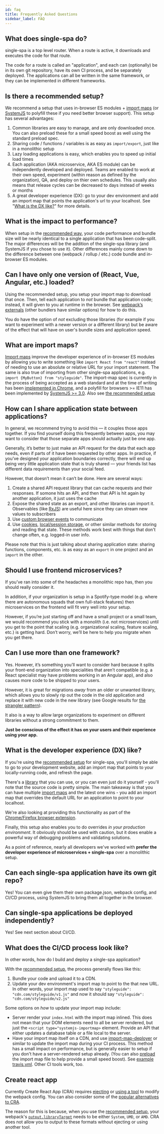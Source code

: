 ```yaml
---
id: faq
title: Frequently Asked Questions
sidebar_label: FAQ
---
```


## What does single-spa do?
single-spa is a top level router. When a route is active, it downloads and executes the code for that route.

The code for a route is called an "application", and each can (optionally) be in its own git repository, have its own CI process, and be separately deployed.
The applications can all be written in the same framework, or they can be implemented in different frameworks.

## Is there a recommended setup?
We recommend a setup that uses in-browser ES modules + [import maps](#what-are-import-maps) (or [SystemJS](https://github.com/systemjs/systemjs) to polyfill these if you need better browser support).  This setup has several advantages:
1. Common libraries are easy to manage, and are only downloaded once. You can also preload these for a small speed boost as well using the standard preload spec.
1. Sharing code / functions / variables is as easy as `import/export`, just like in a monolithic setup
1. Lazy loading applications is easy, which enables you to speed up initial load times
1. Each application (AKA microservice, AKA ES module) can be independently developed and deployed. Teams are enabled to work at their own speed, experiment (within reason as defined by the organization), QA, and deploy on thier own schedules. This usually also means that release cycles can be decreased to days instead of weeks or months
1. A great developer experience (DX): go to your dev environment and add an import map that points the application's url to your localhost. See "[What is the DX like?](#what-is-the-developer-experience-dx-like)" for more details.

## What is the impact to performance?
When setup in the [recommended way](#is-there-a-recommended-setup), your code performance and bundle size will be nearly identical to a single application that has been code-split. The major differences will be the addition of the single-spa library (and SystemJS if you chose to use it). Other differences mainly come down to the difference between one (webpack / rollup / etc.) code bundle and in-browser ES modules.

## Can I have only one version of (React, Vue, Angular, etc.) loaded?
Using the recommended setup, you setup your import map to download that once. Then, tell each application to _not_ bundle that application code; instead, it will given to you at runtime in the browser. See [webpack’s externals](https://webpack.js.org/configuration/externals/) (other bundlers have similar options) for how to do this.

You do have the option of _not_ excluding those libraries (for example if you want to experiment with a newer version or a different library) but be aware of the effect that will have on user's bundle sizes and application speed.

## What are import maps?
[Import maps](https://github.com/WICG/import-maps) improve the developer experience of in-browser ES modules by allowing you to write something like `import React from "react"` instead of needing to use an absolute or relative URL for your import statement. The same is also true of importing from other single-spa applications, e.g. `import {MyButton} from "styleguide"`. The import-map spec is currently in the process of being accepted as a web standard and at the time of writing has been [implemented in Chrome](https://developers.google.com/web/updates/2019/03/kv-storage#import_maps), and a polyfill for browsers >= IE11 has been implemented by [SystemJS >= 3.0](https://github.com/systemjs/systemjs). Also see [the recommended setup](#is-there-a-recommended-setup)

## How can I share application state between applications?
In general, we recommend trying to avoid this — it couples those apps together. If you find yourself doing this frequently between apps, you may want to consider that those separate apps should actually just be one app.

Generally, it’s better to just make an API request for the data that each app needs, even if parts of it have been requested by other apps. In practice, if you’ve designed your application boundaries correctly, there will end up being very little application state that is truly shared — your friends list has different data requirements than your social feed.

However, that doesn’t mean it can’t be done. Here are several ways:
1. Create a shared API request library that can cache requests and their responses. If somone hits an API, and then that API is hit again by another application, it just uses the cache
1. Expose the shared state as an export, and other libraries can import it. Observables (like [RxJS](https://rxjs-dev.firebaseapp.com/)) are useful here since they can stream new values to subscribers
1. Use [custom browser events](https://developer.mozilla.org/en-US/docs/Web/Guide/Events/Creating_and_triggering_events#Creating_custom_events) to communicate
1. Use [cookies](https://developer.mozilla.org/en-US/docs/Web/HTTP/Cookies), [local/session storage](https://developer.mozilla.org/en-US/docs/Web/API/Window/localStorage), or other similar methods for storing and reading that state. These methods work best with things that don't change often, e.g. logged-in user info.

Please note that this is just talking about sharing application state: sharing functions, components, etc. is as easy as an `export` in one project and an `import` in the other.

## Should I use frontend microservices?
If you’ve ran into some of the headaches a monolithic repo has, then you should really consider it.

In addition, if your organization is setup in a Spotify-type model (e.g. where there are autonomous squads that own full-stack features) then microservices on the frontend will fit very well into your setup.

However, if you’re just starting off and have a small project or a small team, we would recommend you stick with a monolith (i.e. not microservices) until you get to the point that scaling (e.g. organizational scaling, feature scaling, etc.) is getting hard. Don’t worry, we’ll be here to help you migrate when you get there.

## Can I use more than one framework?
Yes. However, it’s something you’ll want to consider hard because it splits your front-end organization into specialities that aren’t compatible (e.g. a React specialist may have problems working in an Angular app), and also causes more code to be shipped to your users.

However, it is great for migrations _away_ from an older or unwanted library, which allows you to slowly rip out the code in the old application and replace it with new code in the new library (see Google results for [the strangler pattern](https://www.google.com/search?q=the+strangler+pattern&oq=the+strangler+pattern)).

It also is a way to allow large organizations to experiment on different libraries without a strong commitment to them.

**Just be conscious of the effect it has on your users and their experience using your app.**

## What is the developer experience (DX) like?
If you're using the [recommended setup](#is-there-a-recommended-setup) for single-spa, you'll simply be able to go to your development website, add an import map that points to your locally-running code, and refresh the page.

There's a [library](https://github.com/joeldenning/import-map-overrides) that you can use, or you can even just do it yourself - you'll note that the source code is pretty simple. The main takeaway is that you can have multiple [import maps](#what-are-import-maps) and the latest one wins - you add an import map that overrides the default URL for an application to point to your localhost.

We're also looking at providing this functionality as part of the [Chrome/Firefox browser extension](https://github.com/CanopyTax/single-spa-inspector).

Finally, this setup also enables you to do overrides _in your production environment_. It obviously should be used with caution, but it does enable a powerful way of debugging problems and validating solutions.

As a point of reference, nearly all developers we've worked with **prefer the developer experience of microservices + single-spa** over a monolithic setup.

## Can each single-spa application have its own git repo?
Yes! You can even give them their own package.json, webpack config, and CI/CD process, using SystemJS to bring them all together in the browser.

## Can single-spa applications be deployed independently?
Yes! See next section about CI/CD.

## What does the CI/CD process look like?
In other words, how do I build and deploy a single-spa application?

With the [recommended setup](#is-there-a-recommended-setup), the process generally flows like this:
1. Bundle your code and upload it to a CDN.
1. Update your dev environment's import map to point to the that new URL. In other words, your import map used to say `"styleguide": "cdn.com/styleguide/v1.js"` and now it should say `"styleguide": "cdn.com/styleguide/v2.js"`

Some options on _how_ to update your import map include:
* Server render your `index.html` with the import map inlined. This does not mean that your DOM elements need to all be server rendered, but just the `<script type="systemjs-importmap>` element. Provide an API that either updates a database table or a file local to the server.
* Have your import map itself on a CDN, and use [import-map-deployer](https://github.com/CanopyTax/import-map-deployer) or similar to update the import map during your CI process. This method has a small impact on performance, but is generally easier to setup if you don't have a server-rendered setup already. (You can also [preload](https://developer.mozilla.org/en-US/docs/Web/HTML/Preloading_content) the import map file to help provide a small speed boost). See [example travis.yml](https://github.com/openmrs/openmrs-esm-root-config/blob/master/.travis.yml). Other CI tools work, too.

## Create react app
Currently Create React App (CRA) requires [ejecting](https://github.com/facebook/create-react-app/blob/master/packages/react-scripts/template/README.md#npm-run-eject) or [using a tool](https://github.com/timarney/react-app-rewired/blob/master/README.md) to modify the webpack config.  You can also consider some of the [popular alternatives to CRA](https://github.com/facebook/create-react-app#popular-alternatives).

The reason for this is because, when you use the [recommended setup](#is-there-a-recommended-setup), your webpack's [`output.libraryTarget`](https://webpack.js.org/configuration/output/#outputlibrarytarget) needs to be either `System`, `UMD`, or `AMD`.  CRA does not allow you to output to these formats without ejecting or using another tool. 
